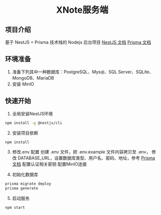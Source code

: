<div align="center">
  <h1>XNote服务端</h1>
</div>



## 项目介绍

基于 NestJS + Prisma 技术栈的 Nodejs 后台项目
[NestJS 文档](https://docs.nestjs.cn/)
[Prisma 文档](https://www.prisma.io/)

## 环境准备

1. 准备下列其中一种数据库：PostgreSQL、Mysql、SQL Server、SQLite、MongoDB、MariaDB
2. 安装 MinIO

## 快速开始

1. 全局安装NestJS环境
```bash
npm install -g @nestjs/cli
```

2. 安装项目依赖
```bash
npm install
```

3. 修改.env 配置
创建 .env 文件，把 .env.example 文件内容拷贝至 .env，
修改 DATABASE_URL，设置数据库类型、用户名、密码、地址，参考 [Prisma 文档](https://www.prisma.io/)
配置认证相关密钥
配置MinIO连接

4. 初始化数据库
```bash
prisma migrate deploy
prisma generate
``` 
5. 启动服务
   
```bash
npm start
``` 


